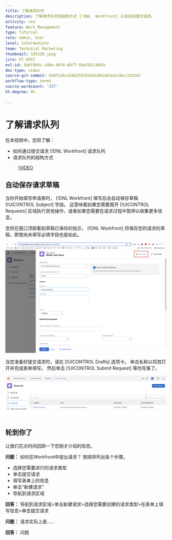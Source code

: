 ```yaml
---
title: 了解请求队列
description: 了解请求队列的结构方式 [!DNL  Workfront] 以及如何提交请求。
activity: use
feature: Work Management
type: Tutorial
role: Admin, User
level: Intermediate
team: Technical Marketing
thumbnail: 335220.jpeg
jira: KT-8957
exl-id: 8d6f8ddc-c08e-46f6-8b77-50af02c36b5c
doc-type: video
source-git-commit: 6e0f1a5c426625635d29c601a03edc16ec315245
workflow-type: tm+mt
source-wordcount: '257'
ht-degree: 0%

---
```


# 了解请求队列

在本视频中，您将了解：

* 如何通过提交请求 [!DNL  Workfront] 请求队列
* 请求队列的结构方式

>[!VIDEO](https://video.tv.adobe.com/v/335220/?quality=12&learn=on)

## 自动保存请求草稿

当你开始填写申请表时， [!DNL Workfront] 填写后会自动保存草稿 [!UICONTROL Subject] 字段。 这意味着如果您需要离开 [!UICONTROL Requests] 区域执行其他操作，或者如果您需要在请求过程中暂停以收集更多信息。

您将在窗口顶部看到草稿已保存的指示。 [!DNL Workfront] 将保存您的请求的草稿，即使尚未填写必填字段也是如此。

![创建请求草稿的图像](assets/queue-mgt-make-a-request-draft-1.png)

当您准备好提交请求时，请在 [!UICONTROL Drafts] 选项卡。 单击名称以将其打开并完成表单填写。 然后单击 [!UICONTROL Submit Request] 等你完事了。

![回顾请求草稿的图像](assets/queue-mgt-make-a-request-draft-2.png)

## 轮到你了

让我们花点时间回顾一下您刚才介绍的信息。

**问题：** 如何在Workfront中提出请求？ 按顺序列出各个步骤。

* 选择您需要进行的请求类型
* 单击提交请求
* 填写表单上的信息
* 单击“新建请求”
* 导航到请求区域


**回答：** 导航到请求区域>单击新建请求>选择您需要创建的请求类型>在表单上填写信息>单击提交请求

**问题：** 请求实际上是……

**回答：** 问题

<!---
You can also access request drafts from the [!UICONTROL Select a Request Type] menu at the top of the window. Select an option from the [!UICONTROL Recent Drafts] section, or start a new request by picking a queue from the [!UICONTROL New Requests] section. Fill everything out like normal, then submit the request.

<!---
image
--->

<!---
Let's take a minute to review the information you were just presented.

How do you make a request in Workfront? List the steps in order.
Choose the request type you need to make
Click Submit request
Fill out the information on the form
Click "New Request"
Navigate to the request area

Answer: Navigate to the request area>Click New Request>Choose the request type you need to make>Fill out the information on the form>Click Submit request

A request is really an......

Answer: Issue
--->
